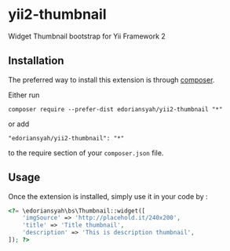 yii2-thumbnail
==============
Widget Thumbnail bootstrap for Yii Framework 2

Installation
------------

The preferred way to install this extension is through [composer](http://getcomposer.org/download/).

Either run

```
composer require --prefer-dist edoriansyah/yii2-thumbnail "*"
```

or add

```
"edoriansyah/yii2-thumbnail": "*"
```

to the require section of your `composer.json` file.


Usage
-----

Once the extension is installed, simply use it in your code by  :

```php
<?= \edoriansyah\bs\Thumbnail::widget([
    'imgSource' => 'http://placehold.it/240x200',
    'title' => 'Title thumbnail',
    'description' => 'This is description thumbnail',
]); ?>
```